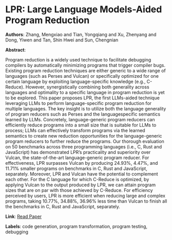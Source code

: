 # LPR: Large Language Models-Aided Program Reduction

**Authors**: Zhang, Mengxiao and Tian, Yongqiang and Xu, Zhenyang and Dong, Yiwen and Tan, Shin Hwei and Sun, Chengnian

**Abstract**:

Program reduction is a widely used technique to facilitate debugging                compilers by automatically minimizing programs that trigger                compiler bugs. Existing program reduction techniques are either                generic to a wide range of languages (such as Perses and Vulcan)                or specifically optimized for one certain language by exploiting                language-specific knowledge (e.g., C-Reduce). However, synergistically                combining both generality across languages and optimality                to a specific language in program reduction is yet to be explored.                This paper proposes LPR, the first LLMs-aided technique leveraging                LLMs to perform language-specific program reduction for                multiple languages. The key insight is to utilize both the language                generality of program reducers such as Perses and the languagespecific                semantics learned by LLMs. Concretely, language-generic                program reducers can efficiently reduce programs into a small size                that is suitable for LLMs to process; LLMs can effectively transform                programs via the learned semantics to create new reduction opportunities                for the language-generic program reducers to further                reduce the programs.                Our thorough evaluation on 50 benchmarks across three programming                languages (i.e., C, Rust and JavaScript) has demonstrated                LPR’s practicality and superiority over Vulcan, the state-of-the-art                language-generic program reducer. For effectiveness, LPR surpasses                Vulcan by producing 24.93\%, 4.47\%, and 11.71\% smaller programs                on benchmarks in C, Rust and JavaScript, separately. Moreover, LPR                and Vulcan have the potential to complement each other. For the C                language for which C-Reduce is optimized, by applying Vulcan to                the output produced by LPR, we can attain program sizes that are                on par with those achieved by C-Reduce. For efficiency perceived                by users, LPR is more efficient when reducing large and complex                programs, taking 10.77\%, 34.88\%, 36.96\% less time than Vulcan to                finish all the benchmarks in C, Rust and JavaScript, separately.

**Link**: [Read Paper](https://doi.org/10.1145/3650212.3652126)

**Labels**: code generation, program transformation, program testing, debugging
